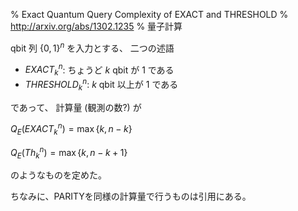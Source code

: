 % Exact Quantum Query Complexity of EXACT and THRESHOLD
% http://arxiv.org/abs/1302.1235
% 量子計算

qbit 列 $\{0, 1\}^n$ を入力とする、
二つの述語

- $EXACT_k^n$: ちょうど $k$ qbit が 1 である
- $THRESHOLD_k^n$: $k$ qbit 以上が 1 である

であって、
計算量 (観測の数?) が

$Q_E(EXACT_k^n) = \max \{ k, n - k \}$

$Q_E(Th_k^n) = \max \{ k, n - k + 1 \}$

のようなものを定めた。

ちなみに、PARITYを同様の計算量で行うものは引用にある。
